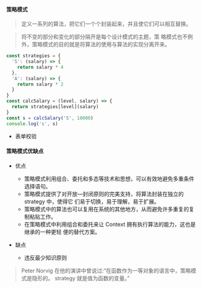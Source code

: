 #### 策略模式

> 定义一系列的算法，把它们一个个封装起来，并且使它们可以相互替换。

> 将不变的部分和变化的部分隔开是每个设计模式的主题，策 略模式也不例外，策略模式的目的就是将算法的使用与算法的实现分离开来。

```js
const strategies = {
  'S': (salary) => {
    return salary * 4
  },
  'A': (salary) => {
    return salary * 2
  }
}
const calcSalary = (level, salary) => {
  return strategies[level](salary)
}
const s = calcSalary('S', 10000)
console.log('s', s)
```

- 表单校验


#### 策略模式优缺点
- 优点
  - 策略模式利用组合、委托和多态等技术和思想，可以有效地避免多重条件选择语句。
  - 策略模式提供了对开放—封闭原则的完美支持，将算法封装在独立的 strategy 中，使得它
   们易于切换，易于理解，易于扩展。
  - 策略模式中的算法也可以复用在系统的其他地方，从而避免许多重复的复制粘贴工作。
  - 在策略模式中利用组合和委托来让 Context 拥有执行算法的能力，这也是继承的一种更轻
便的替代方案。

- 缺点  
  - 违反最少知识原则

> Peter Norvig 在他的演讲中曾说过:“在函数作为一等对象的语言中，策略模式是隐形的。 strategy 就是值为函数的变量。”
